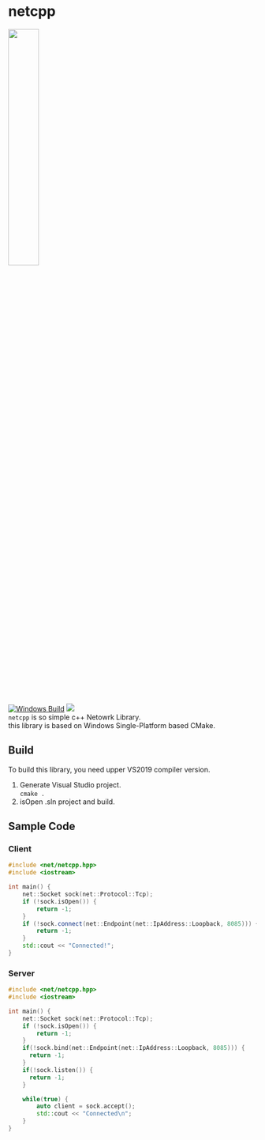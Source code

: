 # netcpp
<image src="https://github.com/index1207/netcpp/assets/63224377/5adcc63a-50e2-42a7-bcd5-d568ff1500a9" width="35%"> <br>
[![Windows Build](https://github.com/index1207/netcpp/actions/workflows/cmake-windows-platform.yml/badge.svg?branch=release)](https://github.com/index1207/netcpp/actions/workflows/cmake-windows-platform.yml) ![](https://img.shields.io/badge/language-C++20-blue)<br>
`netcpp` is so simple c++ Netowrk Library. <br>
this library is based on Windows Single-Platform based CMake.

## Build
To build this library, you need upper VS2019 compiler version.
1. Generate Visual Studio project. <br>
`cmake .`
2. isOpen .sln project and build.

## Sample Code

### Client
```cpp
#include <net/netcpp.hpp>
#include <iostream>

int main() {
    net::Socket sock(net::Protocol::Tcp);
    if (!sock.isOpen()) {
        return -1;
    }
    if (!sock.connect(net::Endpoint(net::IpAddress::Loopback, 8085))) {
        return -1;
    }
    std::cout << "Connected!";
}
```

### Server
```cpp
#include <net/netcpp.hpp>
#include <iostream>

int main() {
    net::Socket sock(net::Protocol::Tcp);
    if (!sock.isOpen()) {
        return -1;
    }
    if(!sock.bind(net::Endpoint(net::IpAddress::Loopback, 8085))) {
      return -1;
    }
    if(!sock.listen()) {
      return -1;
    }

    while(true) {
        auto client = sock.accept();
        std::cout << "Connected\n";
    }
}
```
